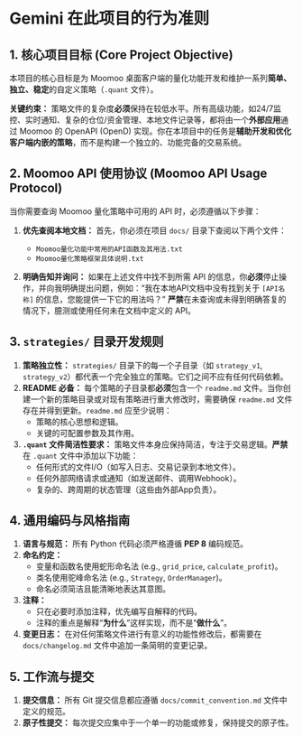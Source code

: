 # Gemini 在此项目的行为准则

## 1. 核心项目目标 (Core Project Objective)

本项目的核心目标是为 Moomoo 桌面客户端的量化功能开发和维护一系列**简单、独立、稳定**的自定义策略（`.quant` 文件）。

**关键约束：** 策略文件的复杂度**必须**保持在较低水平。所有高级功能，如24/7监控、实时通知、复杂的仓位/资金管理、本地文件记录等，都将由一个**外部应用**通过 Moomoo 的 OpenAPI (OpenD) 实现。你在本项目中的任务是**辅助开发和优化客户端内嵌的策略**，而不是构建一个独立的、功能完备的交易系统。

## 2. Moomoo API 使用协议 (Moomoo API Usage Protocol)

当你需要查询 Moomoo 量化策略中可用的 API 时，必须遵循以下步骤：

1.  **优先查阅本地文档：** 首先，你必须在项目 `docs/` 目录下查阅以下两个文件：
    *   `Moomoo量化功能中常用的API函数及其用法.txt`
    *   `Moomoo量化策略框架具体说明.txt`

2.  **明确告知并询问：** 如果在上述文件中找不到所需 API 的信息，你**必须**停止操作，并向我明确提出问题，例如：“我在本地API文档中没有找到关于 `[API名称]` 的信息，您能提供一下它的用法吗？” **严禁**在未查询或未得到明确答复的情况下，臆测或使用任何未在文档中定义的 API。

## 3. `strategies/` 目录开发规则

1.  **策略独立性：** `strategies/` 目录下的每一个子目录（如 `strategy_v1`, `strategy_v2`）都代表一个完全独立的策略。它们之间不应有任何代码依赖。
2.  **README 必备：** 每个策略的子目录都**必须**包含一个 `readme.md` 文件。当你创建一个新的策略目录或对现有策略进行重大修改时，需要确保 `readme.md` 文件存在并得到更新。`readme.md` 应至少说明：
    *   策略的核心思想和逻辑。
    *   关键的可配置参数及其作用。
3.  **`.quant` 文件简洁性要求：** 策略文件本身应保持简洁，专注于交易逻辑。**严禁**在 `.quant` 文件中添加以下功能：
    *   任何形式的文件I/O（如写入日志、交易记录到本地文件）。
    *   任何外部网络请求或通知（如发送邮件、调用Webhook）。
    *   复杂的、跨周期的状态管理（这些由外部App负责）。

## 4. 通用编码与风格指南

1.  **语言与规范：** 所有 Python 代码必须严格遵循 **PEP 8** 编码规范。
2.  **命名约定：**
    *   变量和函数名使用蛇形命名法 (e.g., `grid_price`, `calculate_profit`)。
    *   类名使用驼峰命名法 (e.g., `Strategy`, `OrderManager`)。
    *   命名必须简洁且能清晰地表达其意图。
3.  **注释：**
    *   只在必要时添加注释，优先编写自解释的代码。
    *   注释的重点是解释“**为什么**”这样实现，而不是“**做什么**”。
4.  **变更日志：** 在对任何策略文件进行有意义的功能性修改后，都需要在 `docs/changelog.md` 文件中追加一条简明的变更记录。

## 5. 工作流与提交

1.  **提交信息：** 所有 Git 提交信息都应遵循 `docs/commit_convention.md` 文件中定义的规范。
2.  **原子性提交：** 每次提交应集中于一个单一的功能或修复，保持提交的原子性。
